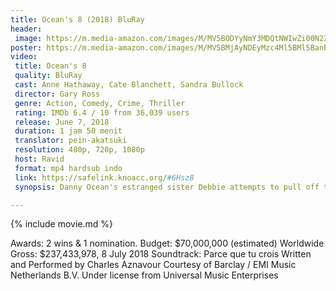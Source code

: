 ```yaml
---
title: Ocean's 8 (2018) BluRay
header:
 image: https://m.media-amazon.com/images/M/MV5BODYyNmY3MDQtNWIwZi00N2ZmLTg5NjAtMGEzMzYxYzY0N2I4XkEyXkFqcGdeQXVyNjczMDkzOTA@._V1_SX1777_CR0,0,1777,740_AL_.jpg
poster: https://m.media-amazon.com/images/M/MV5BMjAyNDEyMzc4Ml5BMl5BanBnXkFtZTgwMjEzNjM0NTM@._V1_SY1000_CR0,0,674,1000_AL_.jpg
video:
 title: Ocean's 8
 quality: BluRay
 cast: Anne Hathaway, Cate Blanchett, Sandra Bullock
 director: Gary Ross
 genre: Action, Comedy, Crime, Thriller
 rating: IMDb 6.4 / 10 from 36,039 users
 release: June 7, 2018
 duration: 1 jam 50 menit
 translator: pein-akatsuki
 resolution: 480p, 720p, 1080p
 host: Ravid
 format: mp4 hardsub indo
 link: https://safelink.knoacc.org/#6Hsz8
 synopsis: Danny Ocean's estranged sister Debbie attempts to pull off the heist of the century at New York City's star-studded annual Met Gala. Her first stop is to assemble the perfect all-female crew: Lou, Rose, Daphne Kluger, Nine Ball, Tammy, Amita, and Constance.

---
```


{% include movie.md %}

Awards: 2 wins & 1 nomination.
Budget: $70,000,000 (estimated)
Worldwide Gross: $237,433,978, 8 July 2018
Soundtrack: Parce que tu crois Written and Performed by Charles Aznavour Courtesy of Barclay / EMI Music Netherlands B.V. Under license from Universal Music Enterprises

